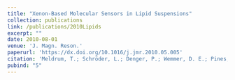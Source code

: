 ```yaml
---
title: "Xenon-Based Molecular Sensors in Lipid Suspensions"
collection: publications
link: /publications/2010Lipids
excerpt: ""
date: 2010-08-01
venue: 'J. Magn. Reson.'
paperurl: 'https://dx.doi.org/10.1016/j.jmr.2010.05.005'
citation: 'Meldrum, T.; Schröder, L.; Denger, P.; Wemmer, D. E.; Pines, A. <i>J. Magn. Reson.</i> <b>2010,</b> <i>205,</i> 242–246. (Cover article.)'
pubind: "5"
---
```

